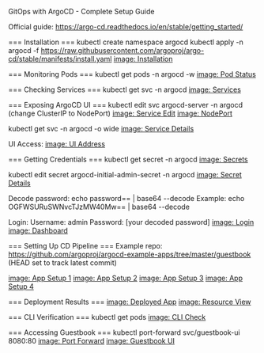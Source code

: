 GitOps with ArgoCD - Complete Setup Guide

Official guide: https://argo-cd.readthedocs.io/en/stable/getting_started/

=== Installation ===
kubectl create namespace argocd
kubectl apply -n argocd -f https://raw.githubusercontent.com/argoproj/argo-cd/stable/manifests/install.yaml
[image: Installation](https://github.com/user-attachments/assets/97ad22ee-2a5f-4d49-ac19-41602439007e)

=== Monitoring Pods ===
kubectl get pods -n argocd -w
[image: Pod Status](https://github.com/user-attachments/assets/53abd950-5854-4a89-b6d1-3c2caf8093e6)

=== Checking Services ===
kubectl get svc -n argocd
[image: Services](https://github.com/user-attachments/assets/8a80893d-993a-4db6-9eba-53440b4fe93d)

=== Exposing ArgoCD UI ===
kubectl edit svc argocd-server -n argocd
(change ClusterIP to NodePort)
[image: Service Edit](https://github.com/user-attachments/assets/d02322c6-528c-42ad-a1c6-79ca02a9d557)
[image: NodePort](https://github.com/user-attachments/assets/a68b6ffe-883f-4aad-a51e-4e3a80a7827b)

kubectl get svc -n argocd -o wide
[image: Service Details](https://github.com/user-attachments/assets/3f29250d-64ad-40c2-b459-19729f636836)

UI Access:
[image: UI Address](https://github.com/user-attachments/assets/e1352639-7a60-4a46-ad4b-f96836363e16)

=== Getting Credentials ===
kubectl get secret -n argocd
[image: Secrets](https://github.com/user-attachments/assets/56e3d7b2-193c-438f-9d68-687bf2ec8418)

kubectl edit secret argocd-initial-admin-secret -n argocd
[image: Secret Details](https://github.com/user-attachments/assets/bfcfb18f-18f4-4da9-9d32-50cdf334089d)

Decode password:
echo password== | base64 --decode
Example: echo OGFWSURuSWNvcTJzMW40Mw== | base64 --decode

Login:
Username: admin
Password: [your decoded password]
[image: Login](https://github.com/user-attachments/assets/d4cc2450-a20b-4916-ae9a-eb287e906927)
[image: Dashboard](https://github.com/user-attachments/assets/ddfb4cbe-7562-4c6e-a185-c1f57e8c1bba)

=== Setting Up CD Pipeline ===
Example repo: https://github.com/argoproj/argocd-example-apps/tree/master/guestbook
(HEAD set to track latest commit)

[image: App Setup 1](https://github.com/user-attachments/assets/95f27cc3-c8a1-484b-a98f-70a8e1e19ad0)
[image: App Setup 2](https://github.com/user-attachments/assets/60fe800a-5e91-4579-b42b-fbe35d52ee56)
[image: App Setup 3](https://github.com/user-attachments/assets/46a2a6f1-1770-4e02-8204-4ce7d9e624a7)
[image: App Setup 4](https://github.com/user-attachments/assets/e042bd55-b0ee-4820-8275-09808768355f)

=== Deployment Results ===
[image: Deployed App](https://github.com/user-attachments/assets/79e56221-3a44-4e8d-ab99-b96e01b06c4b)
[image: Resource View](https://github.com/user-attachments/assets/0d06b58a-3725-4ac3-93c2-429dae3d7f54)

=== CLI Verification ===
kubectl get pods
[image: CLI Check](https://github.com/user-attachments/assets/6149ec48-076b-45dc-b966-e7a093226ff6)

=== Accessing Guestbook ===
kubectl port-forward svc/guestbook-ui 8080:80
[image: Port Forward](https://github.com/user-attachments/assets/ef8b2af3-45bf-4bd9-8d7b-66f696e95726)
[image: Guestbook UI](https://github.com/user-attachments/assets/87ff47d0-dd0a-47d2-8e5d-76a55b3406b1)
